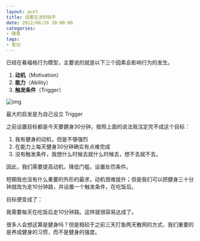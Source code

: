```yaml
---
layout: post
title: 设置生活的钩子
date: 2022/08/28 20:00:00
categories:
- 随笔
tags:
- 笔记
---
```


已经在看福格行为模型，主要说的就是以下三个因素会影响行为的发生。

1. **动机**（Motivation）
2. **能力**（Ability）
3. **触发条件**（Trigger）

![img](https://pics.naaln.com/blog/202208281832926.webp)



最大的启发是为自己设立 Trigger

之前设置目标都是今天要健身30分钟，按照上面的说法我注定完不成这个目标：

1. 我有健身的动机，但是不够强烈
2. 在能力上每天健身30分钟确实有点难完成
3. 没有触发条件，我想什么时候去就什么时候去，想不去就不去。

因此，我们需要提高动机，降低门槛，设置处罚条件。



短期我也没有什么重要的外形的最求，动机很难提升；但是我们可以把健身三十分钟就改为走10分钟路，并设置一个触发条件，在吃饭后。

目标便变成了：

我需要每天在吃饭后走10分钟路。这样就很容易达成了。



很多人会想这算是健身吗？但是相较于之前三天打鱼两天散网的方式，我们重要的是养成健身的习惯，而不是健身的强度。